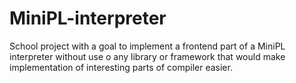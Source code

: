 # MiniPL-interpreter
School project with a goal to implement a frontend part of a MiniPL interpreter without use o any library or framework 
that would make implementation of interesting parts of compiler easier.
